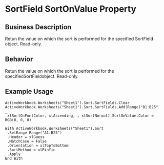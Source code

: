 # SortField SortOnValue Property

## Business Description
Retun the value on which the sort is performed for the specified SortField object. Read-only.

## Behavior
Retun the value on which the sort is performed for the specifiedSortFieldobject. Read-only.

## Example Usage
```vba
ActiveWorkbook.Worksheets("Sheet1").Sort.SortFields.Clear 
ActiveWorkbook.Worksheets("Sheet1").Sort.SortFields.Add(Range("B1:B25"), _ 
 xlSortOnFontColor, xlAscending, , xlSortNormal).SortOnValue.Color = RGB(0, 0, 0) 
 
With ActiveWorkbook.Worksheets("Sheet1").Sort 
 .SetRange Range("A1:B25") 
 .Header = xlGuess 
 .MatchCase = False 
 .Orientation = xlTopToBottom 
 .SortMethod = xlPinYin 
 .Apply 
End With
```